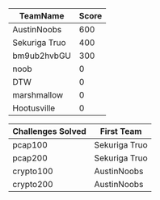 |TeamName|Score|
|--------|-----|
|AustinNoobs|600|
|Sekuriga Truo|400|
|bm9ub2hvbGU|300|
|noob|0|
|DTW|0|
|marshmallow|0|
|Hootusville|0|

|Challenges Solved|First Team|
|---------------|------------|
|pcap100|Sekuriga Truo|
|pcap200|Sekuriga Truo|
|crypto100|AustinNoobs|
|crypto200|AustinNoobs|
